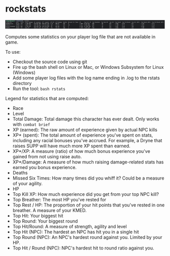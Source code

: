 # rockstats

![](rstats.png)

Computes some statistics on your player log file that are not available in game.

To use:
* Checkout the source code using git
* Fire up the bash shell on Linux or Mac, or Windows Subsystem for Linux (Windows)
* Add some player log files with the log name ending in .log to the rstats directory
* Run the tool: `bash rstats`

Legend for statistics that are computed:
* Race
* Level
* Total Damage: Total damage this character has ever dealt. Only works with `combat brief`
* XP (earned): The raw amount of experience given by actual NPC kills
* XP* (spent): The total amount of experience you've spent on stats, including any racial bonuses you've accrued. For example, a Dryne that raises SUPP will have much more XP spent than earned.
* XP*/XP: A measure (ratio) of how much bonus experience you've gained from not using raise auto.
* XP*/Damage: A measure of how much raising damage-related stats has earned you bonus experience.
* Deaths
* Missed Six Times: How many times did you whiff it? Could be a measure of your agility.
* HP
* Top Kill XP: How much experience did you get from your top NPC kill?
* Top Breather: The most HP you've rested for
* Top Rest / HP: The proportion of your hit points that you've rested in one breather. A measure of your KMED.
* Top Hit: Your biggest hit
* Top Round: Your biggest round
* Top Hit/Round: A measure of strength, agility and level
* Top Hit (NPC): The hardest an NPC has hit you in a single hit
* Top Round (NPC): An NPC's hardest round against you. Limited by your HP.
* Top Hit / Round (NPC): NPC's hardest hit to round ratio against you.
